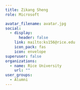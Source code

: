```yaml
---
title: Zikang Sheng
role: Microsoft

avatar_filename: avatar.jpg
social:
  - display:
      header: false
    link: mailto:ks156@rice.edu
    icon_pack: fas
    icon: envelope
superuser: false
organizations:
  - name: Rice University
    url: ""
user_groups:
  - Alumni
---
```

